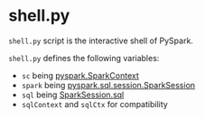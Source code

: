 # shell.py

`shell.py` script is the interactive shell of PySpark.

`shell.py` defines the following variables:

* `sc` being [pyspark.SparkContext](../SparkContext.md)
* `spark` being [pyspark.sql.session.SparkSession](../sql/SparkSession.md)
* `sql` being [SparkSession.sql](../sql/SparkSession.md#sql)
* `sqlContext` and `sqlCtx` for compatibility
